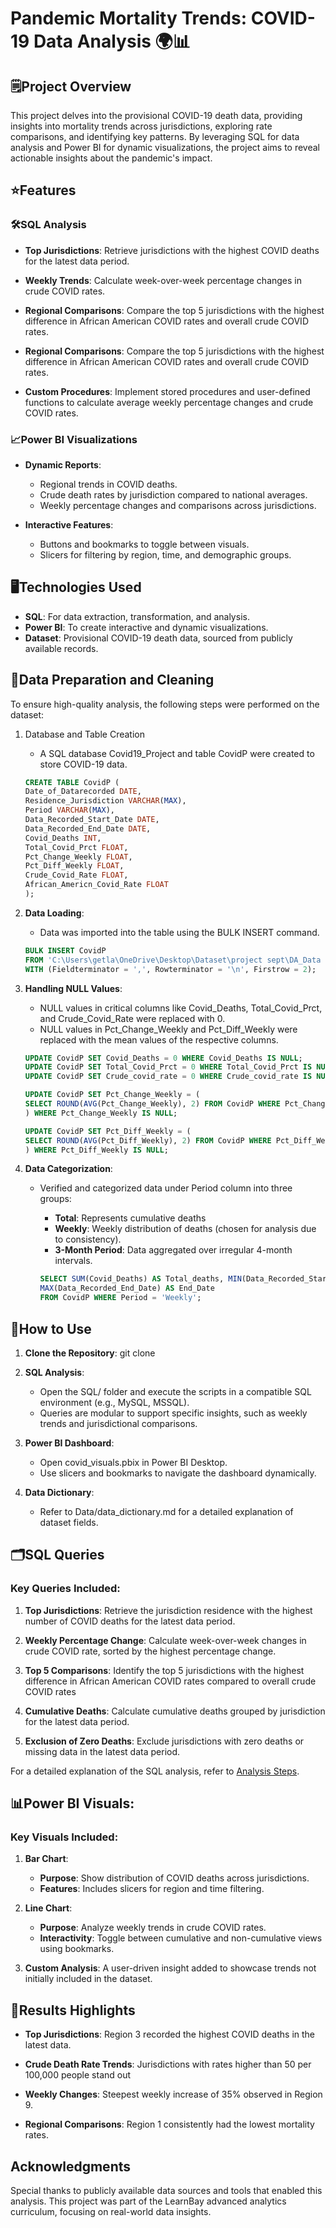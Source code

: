 # Pandemic Mortality Trends: COVID-19 Data Analysis 🌍📊

## 🗒️Project Overview

This project delves into the provisional COVID-19 death data, providing insights into mortality trends across jurisdictions, exploring rate comparisons, and identifying key patterns. By leveraging SQL for data analysis and Power BI for dynamic visualizations, the project aims to reveal actionable insights about the pandemic's impact.

## ⭐Features

### 🛠️SQL Analysis

* **Top Jurisdictions**: Retrieve jurisdictions with the highest COVID deaths for the latest data period.

* **Weekly Trends**: Calculate week-over-week percentage changes in crude COVID rates.

* **Regional Comparisons**: Compare the top 5 jurisdictions with the highest difference in African American COVID rates and overall crude COVID rates.

* **Regional Comparisons**: Compare the top 5 jurisdictions with the highest difference in African American COVID rates and overall crude COVID rates.

* **Custom Procedures**: Implement stored procedures and user-defined functions to calculate average weekly percentage changes and crude COVID rates.

### 📈Power BI Visualizations

* **Dynamic Reports**:
    - Regional trends in COVID deaths.
    - Crude death rates by jurisdiction compared to national averages.
    - Weekly percentage changes and comparisons across jurisdictions.

* **Interactive Features**:
    - Buttons and bookmarks to toggle between visuals.
    - Slicers for filtering by region, time, and demographic groups.

## 🖥️Technologies Used

* **SQL**: For data extraction, transformation, and analysis.
* **Power BI**: To create interactive and dynamic visualizations.
* **Dataset**: Provisional COVID-19 death data, sourced from publicly available records.

## 🧹Data Preparation and Cleaning

To ensure high-quality analysis, the following steps were performed on the dataset:

1. Database and Table Creation
    
    * A SQL database Covid19_Project and table CovidP were created to store COVID-19 data.
    
    ```sql
    CREATE TABLE CovidP (
    Date_of_Datarecorded DATE, 
    Residence_Jurisdiction VARCHAR(MAX), 
    Period VARCHAR(MAX), 
    Data_Recorded_Start_Date DATE, 
    Data_Recorded_End_Date DATE, 
    Covid_Deaths INT, 
    Total_Covid_Prct FLOAT, 
    Pct_Change_Weekly FLOAT, 
    Pct_Diff_Weekly FLOAT,
    Crude_Covid_Rate FLOAT, 
    African_Americn_Covid_Rate FLOAT
    ); 

2. **Data Loading**:
   
    * Data was imported into the table using the BULK INSERT command.
    
    ```sql 
    BULK INSERT CovidP
    FROM 'C:\Users\getla\OneDrive\Desktop\Dataset\project sept\DA_Data (1).csv'
    WITH (Fieldterminator = ',', Rowterminator = '\n', Firstrow = 2);
    

3. **Handling NULL Values**:
    
    * NULL values in critical columns like Covid_Deaths, Total_Covid_Prct, and Crude_Covid_Rate were replaced with 0.
    * NULL values in Pct_Change_Weekly and Pct_Diff_Weekly were replaced with the mean values of the respective columns.
    
    ```sql
    UPDATE CovidP SET Covid_Deaths = 0 WHERE Covid_Deaths IS NULL;
    UPDATE CovidP SET Total_Covid_Prct = 0 WHERE Total_Covid_Prct IS NULL;
    UPDATE CovidP SET Crude_covid_rate = 0 WHERE Crude_covid_rate IS NULL;

    UPDATE CovidP SET Pct_Change_Weekly = (
    SELECT ROUND(AVG(Pct_Change_Weekly), 2) FROM CovidP WHERE Pct_Change_Weekly IS NOT NULL
    ) WHERE Pct_Change_Weekly IS NULL;

    UPDATE CovidP SET Pct_Diff_Weekly = (
    SELECT ROUND(AVG(Pct_Diff_Weekly), 2) FROM CovidP WHERE Pct_Diff_Weekly IS NOT NULL
    ) WHERE Pct_Diff_Weekly IS NULL;

4. **Data Categorization**:
    
    * Verified and categorized data under Period column into three groups:
        - **Total**: Represents cumulative deaths
        - **Weekly**: Weekly distribution of deaths (chosen for analysis due to consistency).
        - **3-Month Period**: Data aggregated over irregular 4-month intervals.
        
        ```sql
        SELECT SUM(Covid_Deaths) AS Total_deaths, MIN(Data_Recorded_Start_Date) AS Start_Date,
        MAX(Data_Recorded_End_Date) AS End_Date
        FROM CovidP WHERE Period = 'Weekly';

## 📖How to Use

1. **Clone the Repository**:
    git clone <repo-url>

2. **SQL Analysis**:
    * Open the SQL/ folder and execute the scripts in a compatible SQL environment (e.g., MySQL, MSSQL).
    * Queries are modular to support specific insights, such as weekly trends and jurisdictional comparisons.

3. **Power BI Dashboard**:
    * Open covid_visuals.pbix in Power BI Desktop.
    * Use slicers and bookmarks to navigate the dashboard dynamically.

4. **Data Dictionary**:
    * Refer to Data/data_dictionary.md for a detailed explanation of dataset fields.

## 🗂️SQL Queries

### Key Queries Included:

   1. **Top Jurisdictions**: Retrieve the jurisdiction residence with the highest number of COVID deaths for the latest data period.
   
   2. **Weekly Percentage Change**: Calculate week-over-week changes in crude COVID rate, sorted by the highest percentage change.
   
   3. **Top 5 Comparisons**: Identify the top 5 jurisdictions with the highest difference in African American COVID rates compared to overall crude COVID rates
   
   4. **Cumulative Deaths**: Calculate cumulative deaths grouped by jurisdiction for the latest data period.
   
   5. **Exclusion of Zero Deaths**: Exclude jurisdictions with zero deaths or missing data in the latest data period.

   For a detailed explanation of the SQL analysis, refer to [Analysis Steps](./Documentation/analysis_steps.md).

## 📊Power BI Visuals:

### Key Visuals Included:

   1. **Bar Chart**:

      * **Purpose**: Show distribution of COVID deaths across jurisdictions.
      * **Features**: Includes slicers for region and time filtering.
   
   3. **Line Chart**:
      
      * **Purpose**: Analyze weekly trends in crude COVID rates.
      * **Interactivity**: Toggle between cumulative and non-cumulative views using bookmarks.

   5. **Custom Analysis**: A user-driven insight added to showcase trends not initially included in the dataset.

## 🎯Results Highlights

* **Top Jurisdictions**: Region 3 recorded the highest COVID deaths in the latest data.

* **Crude Death Rate Trends**: Jurisdictions with rates higher than 50 per 100,000 people stand out

* **Weekly Changes**: Steepest weekly increase of 35% observed in Region 9.

* **Regional Comparisons**: Region 1 consistently had the lowest mortality rates.

## Acknowledgments

Special thanks to publicly available data sources and tools that enabled this analysis. This project was part of the LearnBay advanced analytics curriculum, focusing on real-world data insights.
